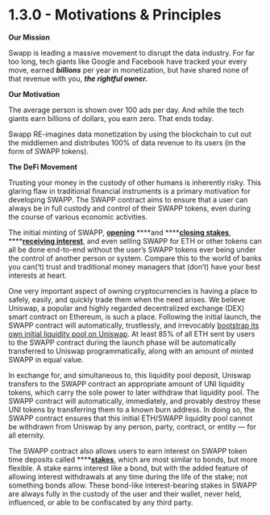 # 1.3.0 - Motivations & Principles

**Our Mission**

Swapp is leading a massive movement to disrupt the data industry. For far too long, tech giants like Google and Facebook have tracked your every move, earned _**billions**_ per year in monetization, but have shared none of that revenue with you, _**the rightful owner.**_

**Our Motivation**

The average person is shown over 100 ads per day. And while the tech giants earn billions of dollars, you earn zero. That ends today.

Swapp RE-imagines data monetization by using the blockchain to cut out the middlemen and distributes 100% of data revenue to its users \(in the form of SWAPP tokens\). 

**The DeFi Movement**

Trusting your money in the custody of other humans is inherently risky. This glaring flaw in traditional financial instruments is a primary motivation for developing SWAPP. The SWAPP contract aims to ensure that a user can always be in full custody and control of their SWAPP tokens, even during the course of various economic activities.

The initial minting of SWAPP,  [**opening**](opening-stakes.md) ****and ****[**closing stakes**](closing-stakes.md), ****[**receiving interest**](shares-and-interest.md), and even selling SWAPP for ETH or other tokens can all be done end-to-end without the user’s SWAPP tokens ever being under the control of another person or system. Compare this to the world of banks you can\(‘t\) trust and traditional money managers that \(don’t\) have your best interests at heart.

One very important aspect of owning cryptocurrencies is having a place to safely, easily, and quickly trade them when the need arises. We believe Uniswap, a popular and highly regarded decentralized exchange \(DEX\) smart contract on Ethereum, is such a place. Following the initial launch, the SWAPP contract will automatically, trustlessly, and irrevocably [bootstrap its own initial liquidity pool on Uniswap](uniswap-provision.md). At least 85% of all ETH sent by users to the SWAPP contract during the launch phase will be automatically transferred to Uniswap programmatically, along with an amount of minted SWAPP in equal value.

In exchange for, and simultaneous to, this liquidity pool deposit, Uniswap transfers to the SWAPP contract an appropriate amount of UNI liquidity tokens, which carry the sole power to later withdraw that liquidity pool. The SWAPP contract will automatically, immediately, and provably destroy these UNI tokens by transferring them to a known burn address. In doing so, the SWAPP contract ensures that this initial ETH/SWAPP liquidity pool cannot be withdrawn from Uniswap by any person, party, contract, or entity — for all eternity.

The SWAPP contract also allows users to earn interest on SWAPP token time deposits called ****[**stakes**](staking.md), which are most similar to bonds, but more flexible. A stake earns interest like a bond, but with the added feature of allowing interest withdrawals at any time during the life of the stake; not something bonds allow. These bond-like interest-bearing stakes in SWAPP are always fully in the custody of the user and their wallet, never held, influenced, or able to be confiscated by any third party.

